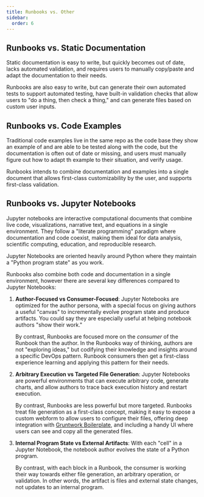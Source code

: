 ```yaml
---
title: Runbooks vs. Other
sidebar:
  order: 6
---
```


## Runbooks vs. Static Documentation

Static documentation is easy to write, but quickly becomes out of date, lacks automated validation, and requires users to manually copy/paste and adapt the documentation to their needs.

Runbooks are also easy to write, but can generate their own automated tests to support automated testing, have built-in validation checks that allow users to "do a thing, then check a thing," and can generate files based on custom user inputs.

## Runbooks vs. Code Examples

Traditional code examples live in the same repo as the code base they show an example of and are able to be tested along with the code, but the documentation is often out of date or missing, and users must manually figure out how to adapt th example to their situation, and verify usage.

Runbooks intends to combine documentation and examples into a single document that allows first-class customizability by the user, and supports first-class validation.

## Runbooks vs. Jupyter Notebooks

Jupyter notebooks are interactive computational documents that combine live code, visualizations, narrative text, and equations in a single environment. They follow a "literate programming" paradigm where documentation and code coexist, making them ideal for data analysis, scientific computing, education, and reproducible research.

Jupyter Notebooks are oriented heavily around Python where they maintain a "Python program state" as you work.

Runbooks also combine both code and documentation in a single environment, however there are several key differences compared to Jupyter Notebooks:

1. **Author-Focused vs Consumer-Focused**: Jupyter Notebooks are optimized for the author persona, with a special focus on giving authors a useful "canvas" to incrementally evolve program state and produce artifacts. You could say they are especially useful at helping notebook authors "show their work."

   By contrast, Runbooks are focused more on the _consumer_ of the Runbook than the author. In the Runbooks way of thinking, authors are not "exploring ideas," but codifying their knowledge and insights around a specific DevOps pattern. Runbook consumers then get a first-class experience learning and applying this pattern for their needs.

2. **Arbitrary Execution vs Targeted File Generation**: Jupyter Notebooks are powerful environments that can execute arbitrary code, generate charts, and allow authors to trace back execution history and restart execution. 

   By contrast, Runbooks are less powerful but more targeted. Runbooks treat file generation as a first-class concept, making it easy to expose a custom webform to allow users to configure their files, offering deep integration with [Gruntwork Boilerplate](https://github.com/gruntwork-io/boilerplate), and including a handy UI where users can see and copy all the generated files.

3. **Internal Program State vs External Artifacts**: With each "cell" in a Jupyter Notebook, the notebook author evolves the state of a Python program.

   By contrast, with each block in a Runbook, the consumer is working their way towards either file generation, an arbitrary operation, or validation. In other words, the artifact is files and external state changes, not updates to an internal program.
